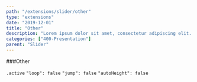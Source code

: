 ```yaml
---
path: "/extensions/slider/other"
type: "extensions"
date: "2019-12-01"
title: "Other"
description: "Lorem ipsum dolor sit amet, consectetur adipiscing elit. Nunc tempus laoreet leo sit amet iaculis."
categories: ["400-Presentation"]
parent: "Slider"
---
```


###Other

`.active` `"loop": false` `"jump": false` `"autoHeight": false`

<demo>
  <demovanilla src="demos/inline/demos/slider/other">
  </demovanilla>
</demo>
